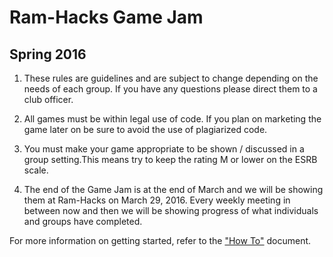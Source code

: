 Ram-Hacks Game Jam
==================
Spring 2016
-----------

1. These rules are guidelines and are subject to change depending on the needs
of each group. If you have any questions please direct them to a club officer.

1. All games must be within legal use of code. If you plan on marketing the game
later on be sure to avoid the use of plagiarized code.

1. You must make your game appropriate to be shown / discussed in a group
setting.This means try to keep the rating M or lower on the ESRB scale.

1. The end of the Game Jam is at the end of March and we will be showing them at
Ram-Hacks on March 29, 2016. Every weekly meeting in between now and then we
will be showing progress of what individuals and groups have completed.

For more information on getting started, refer to the 
["How To"](https://github.com/ram-hacks/game-jam/blob/master/how-to.md) document.
